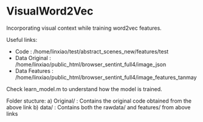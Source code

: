 # VisualWord2Vec
Incorporating visual context while training word2vec features.

Useful links:
* Code : /home/linxiao/test/abstract_scenes_new/features/test
* Data Original : /home/linxiao/public_html/browser_sentint_full4/image_json
* Data Features : /home/linxiao/public_html/browser_sentint_full4/image_features_tanmay

Check learn_model.m to understand how the model is trained.

Folder stucture:
a) Original/ : Contains the original code obtained from the above link
b) data/ : Contains both the rawdata/ and features/ from above links
